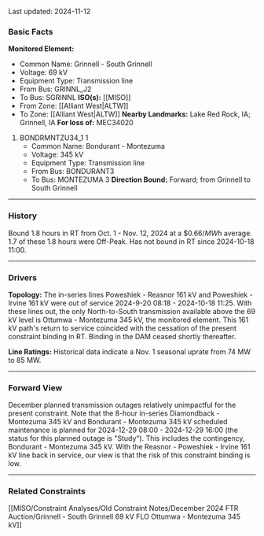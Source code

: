 Last updated: 2024-11-12
### Basic Facts
**Monitored Element:**
- Common Name: Grinnell - South Grinnell
- Voltage: 69 kV
- Equipment Type: Transmission line
- From Bus: GRINNL_J2
- To Bus: SGRINNL
**ISO(s):** [[MISO]]
- From Zone: [[Alliant West|ALTW]]
- To Zone: [[Alliant West|ALTW]]
**Nearby Landmarks:** Lake Red Rock, IA; Grinnell, IA
**For loss of:** MEC34020
1. BONDRMNTZU34_1 1
    - Common Name: Bondurant - Montezuma
    - Voltage: 345 kV
	- Equipment Type: Transmission line
    - From Bus: BONDURANT3
    - To Bus: MONTEZUMA 3
**Direction Bound:** Forward; from Grinnell to South Grinnell

---
### History
Bound $1.8$ hours in RT from Oct. 1 - Nov. 12, 2024 at a $\$0.66/MWh$ average. $1.7$ of these $1.8$ hours were Off-Peak. Has not bound in RT since 2024-10-18 11:00.

---
### Drivers
**Topology:**
The in-series lines Poweshiek - Reasnor 161 kV and Poweshiek - Irvine 161 kV were out of service 2024-9-20 08:18 - 2024-10-18 11:25. With these lines out, the only North-to-South transmission available above the 69 kV level is Ottumwa - Montezuma 345 kV, the monitored element. This 161 kV path's return to service coincided with the cessation of the present constraint binding in RT. Binding in the DAM ceased shortly thereafter.

**Line Ratings:**
Historical data indicate a Nov. 1 seasonal uprate from 74 MW to 85 MW.

---
### Forward View
December planned transmission outages relatively unimpactful for the present constraint. Note that the 8-hour in-series Diamondback - Montezuma 345 kV and Bondurant - Montezuma 345 kV scheduled maintenance is planned for 2024-12-29 08:00 - 2024-12-29 16:00 (the status for this planned outage is "Study"). This includes the contingency, Bondurant - Montezuma 345 kV. With the Reasnor - Poweshiek - Irvine 161 kV line back in service, our view is that the risk of this constraint binding is low.

---
### Related Constraints
[[MISO/Constraint Analyses/Old Constraint Notes/December 2024 FTR Auction/Grinnell - South Grinnell 69 kV FLO Ottumwa - Montezuma 345 kV]]